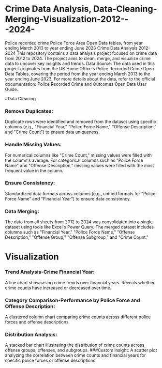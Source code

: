 # Crime Data Analysis, Data-Cleaning-Merging-Visualization-2012---2024-
Police recorded crime Police Force Area Open Data tables, from year ending March 2013 to year ending June 2023
Crime Data Analysis 2012-2024
This repository contains a data analysis project focused on crime data from 2012 to 2024. The project aims to clean, merge, and visualize crime data to uncover key insights and trends. Data Source: The data used in this project originates from the UK Home Office's Police Recorded Crime Open Data Tables, covering the period from the year ending March 2013 to the year ending June 2023. For more details about the data, refer to the official documentation: Police Recorded Crime and Outcomes Open Data User Guide.

#Data Cleaning
### Remove Duplicates:
Duplicate rows were identified and removed from the dataset using specific columns (e.g., "Financial Year," "Police Force Name," "Offense Description," and "Crime Count") to ensure data uniqueness.
### Handle Missing Values:
For numerical columns like "Crime Count," missing values were filled with the column's average. For categorical columns such as "Police Force Name" and "Offense Description," missing values were filled with the most frequent value in the column.
### Ensure Consistency: 
Standardized data formats across columns (e.g., unified formats for "Police Force Name" and "Financial Year") to ensure data consistency.
### Data Merging:
The data from all sheets from 2012 to 2024 was consolidated into a single dataset using tools like Excel's Power Query. The merged dataset includes columns such as "Financial Year," "Police Force Name," "Offense Description," "Offense Group," "Offense Subgroup," and "Crime Count."

# Visualization
### Trend Analysis-Crime Financial Year:
A line chart showcasing crime trends over financial years. Reveals whether crime counts have increased or decreased over time.

### Category Comparison-Performance by Police Force and Offense Description: 
A clustered column chart comparing crime counts across different police forces and offense descriptions.
### Distribution Analysis: 
A stacked bar chart illustrating the distribution of crime counts across offense groups, offenses, and subgroups.
###Custom Insight:
A scatter plot analyzing the correlation between crime counts and financial years for specific police forces or offense descriptions.
